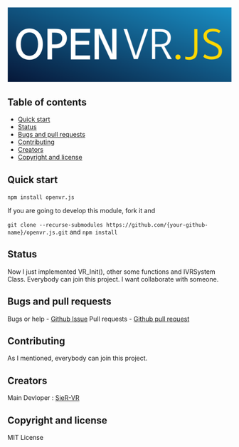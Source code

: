 <p align="center">
    <a>
        <img src="https://raw.githubusercontent.com/SieR-VR/openvr.js/master/logo/openvr.js.png" width=600>
    </a>
</p>


## Table of contents
- [Quick start](#quick-start)
- [Status](#status)
- [Bugs and pull requests](#bugs-and-pull-requests)
- [Contributing](#contributing)
- [Creators](#creators)
- [Copyright and license](#copyright-and-license)

## Quick start

`npm install openvr.js`

If you are going to develop this module, fork it and

`git clone --recurse-submodules https://github.com/{your-github-name}/openvr.js.git`
and
`npm install`

## Status

Now I just implemented VR_Init(), other some functions and IVRSystem Class.
Everybody can join this project. I want collaborate with someone.

## Bugs and pull requests

Bugs or help - [Github Issue](https://github.com/SieR-VR/OpenVR.js/issues)
Pull requests - [Github pull request](https://github.com/SieR-VR/openvr.js/pulls)

## Contributing

As I mentioned, everybody can join this project.

## Creators

Main Devloper : [SieR-VR](https://github.com/SieR-VR)

## Copyright and license

MIT License